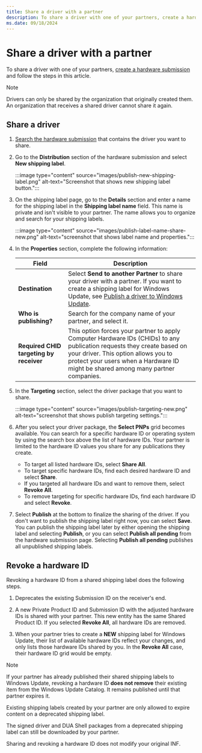 ```yaml
---
title: Share a driver with a partner
description: To share a driver with one of your partners, create a hardware submission and follow the steps in this article.
ms.date: 09/18/2024
---
```


# Share a driver with a partner

To share a driver with one of your partners, [create a hardware submission](hardware-submission-create.md) and follow the steps in this article.

> [!NOTE]
> Drivers can only be shared by the organization that originally created them. An organization that receives a shared driver cannot share it again.

## Share a driver

1. [Search the hardware submission](hardware-submissions-view.md) that contains the driver you want to share.

1. Go to the **Distribution** section of the hardware submission and select **New shipping label**.

   :::image type="content" source="images/publish-new-shipping-label.png" alt-text="Screenshot that shows new shipping label button.":::

1. On the shipping label page, go to the **Details** section and enter a name for the shipping label in the **Shipping label name** field. This name is private and isn't visible to your partner. The name allows you to organize and search for your shipping labels.

   :::image type="content" source="images/publish-label-name-share-new.png" alt-text="screenshot that shows label name and properties.":::

1. In the **Properties** section, complete the following information:

   | Field | Description |
   |--|--|
   | **Destination** | Select **Send to another Partner** to share your driver with a partner. If you want to create a shipping label for Windows Update, see [Publish a driver to Windows Update](publish-a-driver-to-windows-update.md). |
   | **Who is publishing?** | Search for the company name of your partner, and select it. |
   | **Required CHID targeting by receiver** | This option forces your partner to apply Computer Hardware IDs (CHIDs) to any publication requests they create based on your driver. This option allows you to protect your users when a Hardware ID might be shared among many partner companies. |

1. In the **Targeting** section, select the driver package that you want to share.

   :::image type="content" source="images/publish-targeting-new.png" alt-text="screenshot that shows publish targeting settings.":::

1. After you select your driver package, the **Select PNPs** grid becomes available. You can search for a specific hardware ID or operating system by using the search box above the list of hardware IDs. Your partner is limited to the hardware ID values you share for any publications they create.

   - To target all listed hardware IDs, select **Share All**.
   - To target specific hardware IDs, find each desired hardware ID and select **Share**.
   - If you targeted all hardware IDs and want to remove them, select **Revoke All**.
   - To remove targeting for specific hardware IDs, find each hardware ID and select **Revoke**.

1. Select **Publish** at the bottom to finalize the sharing of the driver. If you don't want to publish the shipping label right now, you can select **Save**. You can publish the shipping label later by either opening the shipping label and selecting **Publish**, or you can select **Publish all pending** from the hardware submission page. Selecting **Publish all pending** publishes all unpublished shipping labels.

## Revoke a hardware ID

Revoking a hardware ID from a shared shipping label does the following steps.

1. Deprecates the existing Submission ID on the receiver's end.

1. A new Private Product ID and Submission ID with the adjusted hardware IDs is shared with your partner. This new entity has the same Shared Product ID. If you selected **Revoke All**,  all hardware IDs are removed.

1. When your partner tries to create a **NEW** shipping label for Windows Update, their list of available hardware IDs reflect your changes, and only lists those hardware IDs shared by you. In the **Revoke All** case, their hardware ID grid would be empty.

> [!NOTE]
> If your partner has already published their shared shipping labels to Windows Update, revoking a hardware ID **does not remove** their existing item from the Windows Update Catalog. It remains published until that partner expires it.
>
> Existing shipping labels created by your partner are only allowed to expire content on a deprecated shipping label.
>
> The signed driver and DUA Shell packages from a deprecated shipping label can still be downloaded by your partner.
>
> Sharing and revoking a hardware ID does not modify your original INF.
